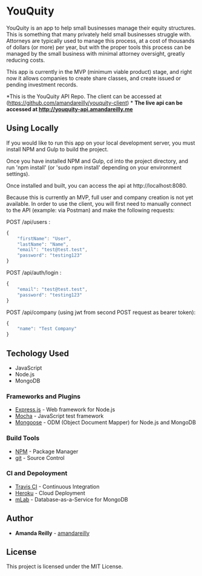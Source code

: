 # YouQuity

YouQuity is an app to help small businesses manage their equity structures.  This is something that many privately held small businesses struggle with.  Attorneys are typically used to manage this process, at a cost of thousands of dollars (or more) per year, but with the proper tools this process can be managed by the small business with minimal attorney oversight, greatly reducing costs.

This app is currently in the MVP (minimum viable product) stage, and right now it allows companies to create share classes, and create issued or pending investment records.

*This is the YouQuity API Repo.  The client can be accessed at (https://github.com/amandareilly/youquity-client)
*
**The live api can be accessed at http://youquity-api.amandareilly.me**


## Using Locally
If you would like to run this app on your local development server, you must install NPM and Gulp to build the project.

Once you have installed NPM and Gulp, cd into the project directory, and run 'npm install' (or 'sudo npm install' depending on your environment settings).

Once installed and built, you can access the api at http://localhost:8080.  

Because this is currently an MVP, full user and company creation is not yet available.  In order to use the client, you will first need to manually connect to the API (example: via Postman) and make the following requests:

POST /api/users :
```javascript
{
    "firstName": "User",
    "lastName": "Name",
    "email": "test@test.test",
    "password": "testing123"
}
```

POST /api/auth/login :
```javascript
{
    "email": "test@test.test",
    "password": "testing123"
}
```

POST /api/company (using jwt from second POST request as bearer token):
```javascript
{
    "name": "Test Company"
}
```

## Techology Used

* JavaScript
* Node.js
* MongoDB

### Frameworks and Plugins

* [Express.js](https://expressjs.com/) - Web framework for Node.js
* [Mocha](https://mochajs.org/) - JavaScript test framework
* [Mongoose](https://mongoosejs.com/) - ODM (Object Document Mapper) for Node.js and MongoDB

### Build Tools

* [NPM](https://www.npmjs.com/) - Package Manager
* [git](https://git-scm.com/) - Source Control

### CI and Depoloyment

* [Travis CI](https://travis-ci.org/) - Continuous Integration
* [Heroku](https://www.heroku.com) - Cloud Deployment
* [mLab](https://mlab.com) - Database-as-a-Service for MongoDB

## Author

* **Amanda Reilly** - [amandareilly](https://github.com/amandareilly)

## License

This project is licensed under the MIT License.